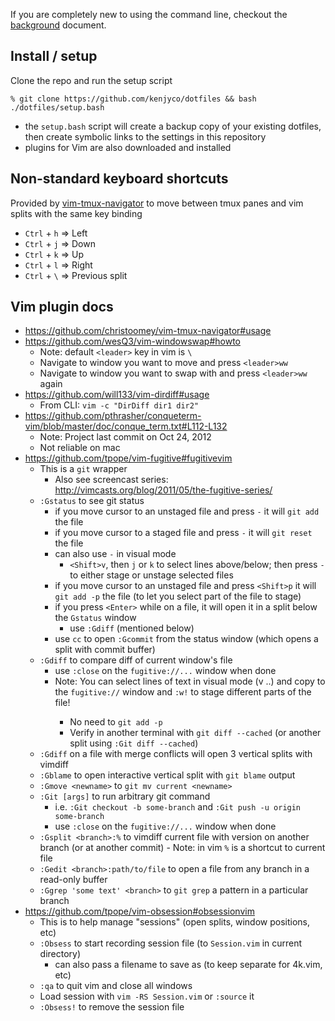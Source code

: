 [background]: https://github.com/kenjyco/dotfiles/blob/master/Background.md

If you are completely new to using the command line, checkout the [background][]
document.

## Install / setup

Clone the repo and run the setup script

    % git clone https://github.com/kenjyco/dotfiles && bash ./dotfiles/setup.bash

- the `setup.bash` script will create a backup copy of your existing dotfiles,
  then create symbolic links to the settings in this repository
- plugins for Vim are also downloaded and installed

## Non-standard keyboard shortcuts
[vim-tmux-navigator]: https://github.com/christoomey/vim-tmux-navigator

Provided by [vim-tmux-navigator][] to move between tmux panes and vim splits
with the same key binding

- `Ctrl` + `h` => Left
- `Ctrl` + `j` => Down
- `Ctrl` + `k` => Up
- `Ctrl` + `l` => Right
- `Ctrl` + `\` => Previous split

## Vim plugin docs

- <https://github.com/christoomey/vim-tmux-navigator#usage>
- <https://github.com/wesQ3/vim-windowswap#howto>
    - Note: default `<leader>` key in vim is `\`
    - Navigate to window you want to move and press `<leader>ww`
    - Navigate to window you want to swap with and press `<leader>ww` again
- <https://github.com/will133/vim-dirdiff#usage>
    - From CLI: `vim -c "DirDiff dir1 dir2"`
- <https://github.com/pthrasher/conqueterm-vim/blob/master/doc/conque_term.txt#L112-L132>
    - Note: Project last commit on Oct 24, 2012
    - Not reliable on mac
- <https://github.com/tpope/vim-fugitive#fugitivevim>
    - This is a `git` wrapper
        - Also see screencast series: <http://vimcasts.org/blog/2011/05/the-fugitive-series/>
    - `:Gstatus` to see git status
        - if you move cursor to an unstaged file and press `-` it will `git add`
          the file
        - if you move cursor to a staged file and press `-` it will `git reset`
          the file
        - can also use `-` in visual mode
            - `<Shift>v`, then `j` or `k` to select lines above/below; then
              press `-` to either stage or unstage selected files
        - if you move cursor to an unstaged file and press `<Shift>p` it will
          `git add -p` the file (to let you select part of the file to stage)
        - if you press `<Enter>` while on a file, it will open it in a split
          below the `Gstatus` window
            - use `:Gdiff` (mentioned below)
        - use `cc` to open `:Gcommit` from the status window (which opens
          a split with commit buffer)
    - `:Gdiff` to compare diff of current window's file
        - use `:close` on the `fugitive://...` window when done
        - Note: You can select lines of text in visual mode (<Shift>v ..) and
          copy to the `fugitive://` window and `:w!` to stage different parts of
          the file!
            - No need to `git add -p`
            - Verify in another terminal with `git diff --cached` (or another
              split using `:Git diff --cached`)
    - `:Gdiff` on a file with merge conflicts will open 3 vertical splits with vimdiff
    - `:Gblame` to open interactive vertical split with `git blame` output
    - `:Gmove <newname>` to `git mv current <newname>`
    - `:Git [args]` to run arbitrary git command
        - i.e. `:Git checkout -b some-branch` and `:Git push -u origin some-branch`
        - use `:close` on the `fugitive://...` window when done
    - `:Gsplit <branch>:%` to vimdiff current file with version on another
      branch (or at another commit)
            - Note: in vim `%` is a shortcut to current file
    - `:Gedit <branch>:path/to/file` to open a file from any branch in a read-only buffer
    - `:Ggrep 'some text' <branch>` to `git grep` a pattern in a particular branch
- <https://github.com/tpope/vim-obsession#obsessionvim>
    - This is to help manage "sessions" (open splits, window positions, etc)
    - `:Obsess` to start recording session file (to `Session.vim` in current directory)
        - can also pass a filename to save as (to keep separate for 4k.vim, etc)
    - `:qa` to quit vim and close all windows
    - Load session with `vim -RS Session.vim` or `:source` it
    - `:Obsess!` to remove the session file

